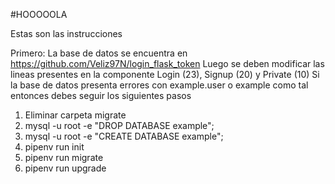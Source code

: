 #HOOOOOLA

Estas son las instrucciones

Primero: La base de datos se encuentra en https://github.com/Veliz97N/login_flask_token 
Luego se deben modificar las lineas presentes en la componente Login (23), Signup (20) y Private (10)
Si la base de datos presenta errores con example.user o example como tal entonces debes seguir los siguientes pasos
1. Eliminar carpeta migrate
2. mysql -u root -e "DROP DATABASE example";
3. mysql -u root -e "CREATE DATABASE example";
4. pipenv run init
5. pipenv run migrate
6. pipenv run upgrade